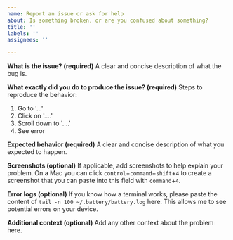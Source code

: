 ```yaml
---
name: Report an issue or ask for help
about: Is something broken, or are you confused about something?
title: ''
labels: ''
assignees: ''

---
```


**What is the issue? (required)**
A clear and concise description of what the bug is.

**What exactly did you do to produce the issue? (required)**
Steps to reproduce the behavior:
1. Go to '...'
2. Click on '....'
3. Scroll down to '....'
4. See error

**Expected behavior (required)**
A clear and concise description of what you expected to happen.

**Screenshots (optional)**
If applicable, add screenshots to help explain your problem. On a Mac you can click `control`+`command`+`shift`+`4` to create a screenshot that you can paste into this field with `command`+`4`.

**Error logs (optional)**
If you know how a terminal works, please paste the content of `tail -n 100 ~/.battery/battery.log` here. This allows me to see potential errors on your device.

**Additional context (optional)**
Add any other context about the problem here.
